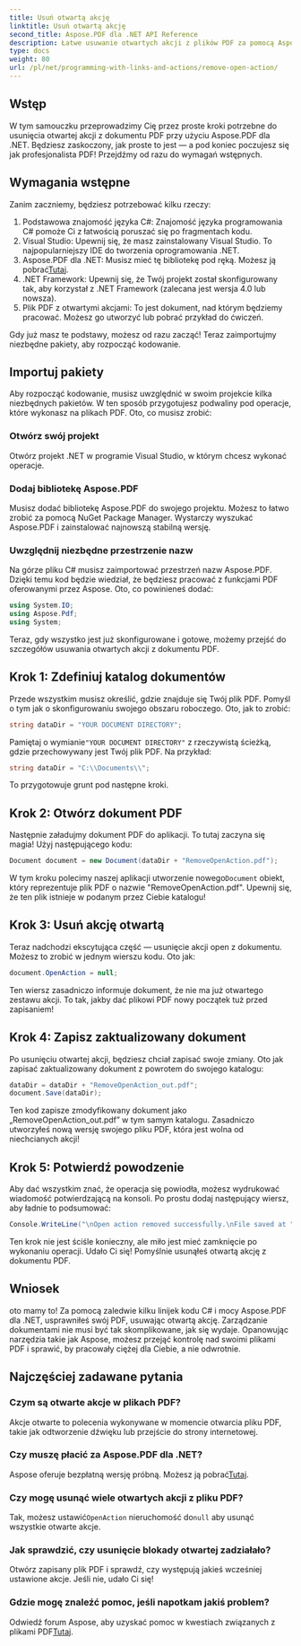 ```yaml
---
title: Usuń otwartą akcję
linktitle: Usuń otwartą akcję
second_title: Aspose.PDF dla .NET API Reference
description: Łatwe usuwanie otwartych akcji z plików PDF za pomocą Aspose.PDF dla .NET! Prosty samouczek z instrukcjami krok po kroku dotyczącymi efektywnego zarządzania plikami PDF.
type: docs
weight: 80
url: /pl/net/programming-with-links-and-actions/remove-open-action/
---
```

## Wstęp

W tym samouczku przeprowadzimy Cię przez proste kroki potrzebne do usunięcia otwartej akcji z dokumentu PDF przy użyciu Aspose.PDF dla .NET. Będziesz zaskoczony, jak proste to jest — a pod koniec poczujesz się jak profesjonalista PDF! Przejdźmy od razu do wymagań wstępnych.

## Wymagania wstępne

Zanim zaczniemy, będziesz potrzebować kilku rzeczy:

1. Podstawowa znajomość języka C#: Znajomość języka programowania C# pomoże Ci z łatwością poruszać się po fragmentach kodu.
2. Visual Studio: Upewnij się, że masz zainstalowany Visual Studio. To najpopularniejszy IDE do tworzenia oprogramowania .NET.
3.  Aspose.PDF dla .NET: Musisz mieć tę bibliotekę pod ręką. Możesz ją pobrać[Tutaj](https://releases.aspose.com/pdf/net/). 
4. .NET Framework: Upewnij się, że Twój projekt został skonfigurowany tak, aby korzystał z .NET Framework (zalecana jest wersja 4.0 lub nowsza).
5. Plik PDF z otwartymi akcjami: To jest dokument, nad którym będziemy pracować. Możesz go utworzyć lub pobrać przykład do ćwiczeń.

Gdy już masz te podstawy, możesz od razu zacząć! Teraz zaimportujmy niezbędne pakiety, aby rozpocząć kodowanie.

## Importuj pakiety

Aby rozpocząć kodowanie, musisz uwzględnić w swoim projekcie kilka niezbędnych pakietów. W ten sposób przygotujesz podwaliny pod operacje, które wykonasz na plikach PDF. Oto, co musisz zrobić:

### Otwórz swój projekt

Otwórz projekt .NET w programie Visual Studio, w którym chcesz wykonać operacje.

### Dodaj bibliotekę Aspose.PDF

Musisz dodać bibliotekę Aspose.PDF do swojego projektu. Możesz to łatwo zrobić za pomocą NuGet Package Manager. Wystarczy wyszukać Aspose.PDF i zainstalować najnowszą stabilną wersję.

### Uwzględnij niezbędne przestrzenie nazw

Na górze pliku C# musisz zaimportować przestrzeń nazw Aspose.PDF. Dzięki temu kod będzie wiedział, że będziesz pracować z funkcjami PDF oferowanymi przez Aspose. Oto, co powinieneś dodać:

```csharp
using System.IO;
using Aspose.Pdf;
using System;
```

Teraz, gdy wszystko jest już skonfigurowane i gotowe, możemy przejść do szczegółów usuwania otwartych akcji z dokumentu PDF.

## Krok 1: Zdefiniuj katalog dokumentów

Przede wszystkim musisz określić, gdzie znajduje się Twój plik PDF. Pomyśl o tym jak o skonfigurowaniu swojego obszaru roboczego. Oto, jak to zrobić:

```csharp
string dataDir = "YOUR DOCUMENT DIRECTORY";
```

 Pamiętaj o wymianie`"YOUR DOCUMENT DIRECTORY"` z rzeczywistą ścieżką, gdzie przechowywany jest Twój plik PDF. Na przykład:

```csharp
string dataDir = "C:\\Documents\\";
```

To przygotowuje grunt pod następne kroki. 

## Krok 2: Otwórz dokument PDF

Następnie załadujmy dokument PDF do aplikacji. To tutaj zaczyna się magia! Użyj następującego kodu:

```csharp
Document document = new Document(dataDir + "RemoveOpenAction.pdf");
```

 W tym kroku polecimy naszej aplikacji utworzenie nowego`Document` obiekt, który reprezentuje plik PDF o nazwie "RemoveOpenAction.pdf". Upewnij się, że ten plik istnieje w podanym przez Ciebie katalogu!

## Krok 3: Usuń akcję otwartą

Teraz nadchodzi ekscytująca część — usunięcie akcji open z dokumentu. Możesz to zrobić w jednym wierszu kodu. Oto jak:

```csharp
document.OpenAction = null;
```

Ten wiersz zasadniczo informuje dokument, że nie ma już otwartego zestawu akcji. To tak, jakby dać plikowi PDF nowy początek tuż przed zapisaniem!

## Krok 4: Zapisz zaktualizowany dokument

Po usunięciu otwartej akcji, będziesz chciał zapisać swoje zmiany. Oto jak zapisać zaktualizowany dokument z powrotem do swojego katalogu:

```csharp
dataDir = dataDir + "RemoveOpenAction_out.pdf";
document.Save(dataDir);
```

Ten kod zapisze zmodyfikowany dokument jako „RemoveOpenAction_out.pdf” w tym samym katalogu. Zasadniczo utworzyłeś nową wersję swojego pliku PDF, która jest wolna od niechcianych akcji!

## Krok 5: Potwierdź powodzenie

Aby dać wszystkim znać, że operacja się powiodła, możesz wydrukować wiadomość potwierdzającą na konsoli. Po prostu dodaj następujący wiersz, aby ładnie to podsumować:

```csharp
Console.WriteLine("\nOpen action removed successfully.\nFile saved at " + dataDir);
```

Ten krok nie jest ściśle konieczny, ale miło jest mieć zamknięcie po wykonaniu operacji. Udało Ci się! Pomyślnie usunąłeś otwartą akcję z dokumentu PDF.

## Wniosek

oto mamy to! Za pomocą zaledwie kilku linijek kodu C# i mocy Aspose.PDF dla .NET, usprawniłeś swój PDF, usuwając otwartą akcję. Zarządzanie dokumentami nie musi być tak skomplikowane, jak się wydaje. Opanowując narzędzia takie jak Aspose, możesz przejąć kontrolę nad swoimi plikami PDF i sprawić, by pracowały ciężej dla Ciebie, a nie odwrotnie.

## Najczęściej zadawane pytania

### Czym są otwarte akcje w plikach PDF?
Akcje otwarte to polecenia wykonywane w momencie otwarcia pliku PDF, takie jak odtworzenie dźwięku lub przejście do strony internetowej.

### Czy muszę płacić za Aspose.PDF dla .NET?
 Aspose oferuje bezpłatną wersję próbną. Możesz ją pobrać[Tutaj](https://releases.aspose.com/).

### Czy mogę usunąć wiele otwartych akcji z pliku PDF?
 Tak, możesz ustawić`OpenAction` nieruchomość do`null` aby usunąć wszystkie otwarte akcje.

### Jak sprawdzić, czy usunięcie blokady otwartej zadziałało?
Otwórz zapisany plik PDF i sprawdź, czy występują jakieś wcześniej ustawione akcje. Jeśli nie, udało Ci się!

### Gdzie mogę znaleźć pomoc, jeśli napotkam jakiś problem?
 Odwiedź forum Aspose, aby uzyskać pomoc w kwestiach związanych z plikami PDF[Tutaj](https://forum.aspose.com/c/pdf/10).